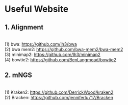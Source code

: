 # Useful Website
## 1. Alignment
</br>(1) bwa: https://github.com/lh3/bwa
</br>(2) bwa mem2: https://github.com/bwa-mem2/bwa-mem2
</br>(3) minimap2: https://github.com/lh3/minimap2
</br>(4) bowtie2: https://github.com/BenLangmead/bowtie2
## 2. mNGS
</br>(1) Kraken2: https://github.com/DerrickWood/kraken2
</br>(2) Bracken: https://github.com/jenniferlu717/Bracken
